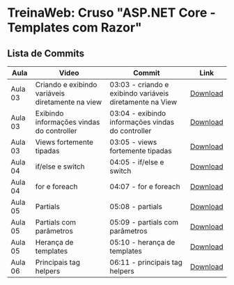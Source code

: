 # TreinaWeb: Cruso "ASP.NET Core - Templates com Razor"

## Lista de Commits
| Aula    | Video                                            | Commit                                                   | Link                                                                                                                                     |
| ------- | ------------------------------------------------ | -------------------------------------------------------- | ---------------------------------------------------------------------------------------------------------------------------------------- |
| Aula 03 | Criando e exibindo variáveis diretamente na view | 03:03 - criando e exibindo variáveis diretamente na View | [Download](https://github.com/treinaweb/treinaweb-asp-net-core-templates-com-razor/archive/7a5ab4d8faafe5b7101dc81dc86a40ca9e7f4229.zip) |
| Aula 03 | Exibindo informações vindas do controller        | 03:04 - exibindo informações vindas do controller        | [Download](https://github.com/treinaweb/treinaweb-asp-net-core-templates-com-razor/archive/e5663a5f4f400922479b53c3a3f291cb610e8272.zip) |
| Aula 03 | Views fortemente tipadas                         | 03:05 - views fortemente tipadas                         | [Download](https://github.com/treinaweb/treinaweb-asp-net-core-templates-com-razor/archive/a1c8b8c3cc3bf5f2206af95577187b53b0fe3b3e.zip) |
| Aula 04 | if/else e switch                                 | 04:05 - if/else e switch                                 | [Download](https://github.com/treinaweb/treinaweb-asp-net-core-templates-com-razor/archive/a810d3d9ec32aeeede9d8b0e48fa55b72720d82b.zip) |
| Aula 04 | for e foreach                                    | 04:07 - for e foreach                                    | [Download](https://github.com/treinaweb/treinaweb-asp-net-core-templates-com-razor/archive/f7e0f2fdf7a95addf3b8690f42fa5c417dfbf474.zip) |
| Aula 05 | Partials                                         | 05:08 - partials                                         | [Download](https://github.com/treinaweb/treinaweb-asp-net-core-templates-com-razor/archive/dab34b48d6b94eeb220b27fcda026de471ab3119.zip) |
| Aula 05 | Partials com parâmetros                          | 05:09 - partials com parâmetros                          | [Download](https://github.com/treinaweb/treinaweb-asp-net-core-templates-com-razor/archive/524ede9b16e3564cf26d86e25c29efc25d36400b.zip) |
| Aula 05 | Herança de templates                             | 05:10 - herança de templates                             | [Download](https://github.com/treinaweb/treinaweb-asp-net-core-templates-com-razor/archive/af38cdaf38569984037677b6366e0a0e054a0f62.zip) |
| Aula 06 | Principais tag helpers                           | 06:11 - principais tag helpers                           | [Download](https://github.com/treinaweb/treinaweb-asp-net-core-templates-com-razor/archive/fcb2d9607cca08dc37a8a6616dc8a2993eeeb56c.zip) |
